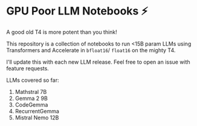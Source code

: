 # GPU Poor LLM Notebooks ⚡

A good old T4 is more potent than you think!

This repository is a collection of notebooks to run <15B param LLMs using Transformers and Accelerate in `bfloat16`/ `float16` on the mighty T4.

I'll update this with each new LLM release. Feel free to open an issue with feature requests.

LLMs covered so far:
1. Mathstral 7B
2. Gemma 2 9B
3. CodeGemma
4. RecurrentGemma
5. Mistral Nemo 12B
